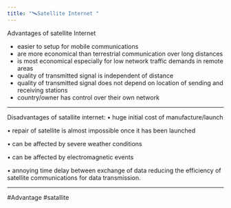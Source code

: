 ```yaml
---
title: "🛰️Satellite Internet "
--- 
```

Advantages of satellite Internet
- easier to setup for mobile communications
- are more economical than terrestrial communication over long distances
- is most economical especially for low network traffic demands in remote areas
- quality of transmitted signal is independent of distance
- quality of transmitted signal does not depend on location of sending and receiving stations
- country/owner has control over their own network

--- 

Disadvantages of satallite internet:
• huge initial cost of manufacture/launch

• repair of satellite is almost impossible once it has been launched

• can be affected by severe weather conditions

• can be affected by electromagnetic events

• annoying time delay between exchange of data reducing the efficiency of satellite communications for data transmission.

---
#Advantage 
#satallite

